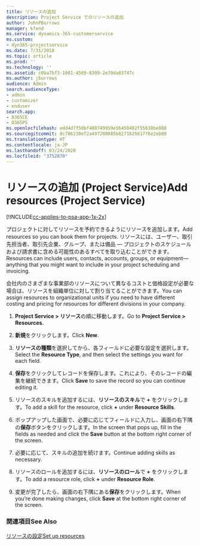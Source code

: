 ```yaml
---
title: リソースの追加
description: Project Service でのリソースの追加
author: JohnPBurrows
manager: kfend
ms.service: dynamics-365-customerservice
ms.custom:
- dyn365-projectservice
ms.date: 7/31/2018
ms.topic: article
ms.prod: ''
ms.technology: ''
ms.assetid: c0ba7bf3-1081-4569-8309-2e70da83747c
ms.author: jburrows
audience: Admin
search.audienceType:
- admin
- customizer
- enduser
search.app:
- D365CE
- D365PS
ms.openlocfilehash: edd4d7f50bf488749959e5b450482f55638be808
ms.sourcegitcommit: 8c786230ef2a497280885b827162561776e2eb00
ms.translationtype: HT
ms.contentlocale: ja-JP
ms.lasthandoff: 03/24/2020
ms.locfileid: "3752870"
---
```

# <a name="add-resources-project-service"></a><span data-ttu-id="898ec-103">リソースの追加 (Project Service)</span><span class="sxs-lookup"><span data-stu-id="898ec-103">Add resources (Project Service)</span></span>

[!INCLUDE[cc-applies-to-psa-app-1x-2x](../includes/cc-applies-to-psa-app-1x-2x.md)]

<span data-ttu-id="898ec-104">プロジェクトに対してリソースを予約できるようにリソースを追加します。</span><span class="sxs-lookup"><span data-stu-id="898ec-104">Add resources so you can book them for projects.</span></span> <span data-ttu-id="898ec-105">リソースには、ユーザー、取引先担当者、取引先企業、グループ、または備品 — プロジェクトのスケジュールおよび請求書に含める可能性のあるすべてを取り込むことができます。</span><span class="sxs-lookup"><span data-stu-id="898ec-105">Resources can include users, contacts, accounts, groups, or equipment—anything that you might want to include in your project scheduling and invoicing.</span></span>  
  
<span data-ttu-id="898ec-106">会社内のさまざまな事業部のリソースについて異なるコストと価格設定が必要な場合は、リソースを組織単位に対して割り当てることができます。</span><span class="sxs-lookup"><span data-stu-id="898ec-106">You can assign resources to organizational units if you need to have different costing and pricing for resources for different divisions in your company.</span></span>  
  
1.  <span data-ttu-id="898ec-107">**Project Service > リソース**の順に移動します。</span><span class="sxs-lookup"><span data-stu-id="898ec-107">Go to **Project Service > Resources.**</span></span>  
  
2.  <span data-ttu-id="898ec-108">**新規**をクリックします。</span><span class="sxs-lookup"><span data-stu-id="898ec-108">Click **New**.</span></span>  
  
3.  <span data-ttu-id="898ec-109">**リソースの種類**を選択してから、各フィールドに必要な設定を選択します。</span><span class="sxs-lookup"><span data-stu-id="898ec-109">Select the **Resource Type**, and then select the settings you want for each field.</span></span>  
  
4.  <span data-ttu-id="898ec-110">**保存**をクリックしてレコードを保存します。これにより、そのレコードの編集を継続できます。</span><span class="sxs-lookup"><span data-stu-id="898ec-110">Click **Save** to save the record so you can continue editing it.</span></span>  
  
5.  <span data-ttu-id="898ec-111">リソースのスキルを追加するには、**リソースのスキル**で **+** をクリックします。</span><span class="sxs-lookup"><span data-stu-id="898ec-111">To add a skill for the resource, click **+** under **Resource Skills**.</span></span>  
  
6.  <span data-ttu-id="898ec-112">ポップアップした画面で、必要に応じてフィールドに入力し、画面の右下隅の**保存**ボタンをクリックします。</span><span class="sxs-lookup"><span data-stu-id="898ec-112">In the screen that pops up, fill in the fields as needed and click the **Save** button at the bottom right corner of the screen.</span></span>  
  
7.  <span data-ttu-id="898ec-113">必要に応じて、スキルの追加を続けます。</span><span class="sxs-lookup"><span data-stu-id="898ec-113">Continue adding skills as necessary.</span></span>  
  
8.  <span data-ttu-id="898ec-114">リソースのロールを追加するには、**リソースのロール**で **+** をクリックします。</span><span class="sxs-lookup"><span data-stu-id="898ec-114">To add a resource role, click **+** under **Resource Role**.</span></span>  
  
9. <span data-ttu-id="898ec-115">変更が完了したら、画面の右下隅にある**保存**をクリックします。</span><span class="sxs-lookup"><span data-stu-id="898ec-115">When you’re done making changes, click **Save** at the bottom right corner of the screen.</span></span>  
  
### <a name="see-also"></a><span data-ttu-id="898ec-116">関連項目</span><span class="sxs-lookup"><span data-stu-id="898ec-116">See Also</span></span>  
 [<span data-ttu-id="898ec-117">リソースの設定</span><span class="sxs-lookup"><span data-stu-id="898ec-117">Set up resources</span></span>](../project-service/set-up-resources.md)
